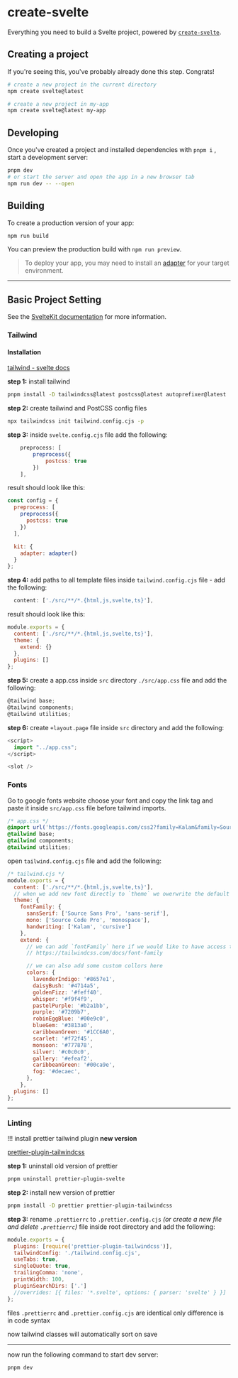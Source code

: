 # create-svelte

Everything you need to build a Svelte project, powered by [`create-svelte`](https://github.com/sveltejs/kit/tree/master/packages/create-svelte).

## Creating a project

If you're seeing this, you've probably already done this step. Congrats!

```bash
# create a new project in the current directory
npm create svelte@latest

# create a new project in my-app
npm create svelte@latest my-app
```

## Developing

Once you've created a project and installed dependencies with `pnpm i` , start a development server:

```bash
pnpm dev
# or start the server and open the app in a new browser tab
npm run dev -- --open
```

## Building

To create a production version of your app:

```bash
npm run build
```

You can preview the production build with `npm run preview`.

> To deploy your app, you may need to install an [adapter](https://kit.svelte.dev/docs/adapters) for your target environment.

---

## Basic Project Setting

See the [SvelteKit documentation](https://kit.svelte.dev/docs) for more information.

### Tailwind

#### Installation

[tailwind - svelte docs](https://tailwindcss.com/docs/guides/sveltekit)

**step 1:** install tailwind

```bash
pnpm install -D tailwindcss@latest postcss@latest autoprefixer@latest
```

**step 2:** create tailwind and PostCSS config files

```bash
npx tailwindcss init tailwind.config.cjs -p
```

**step 3:** inside `svelte.config.cjs` file add the following:

```js
	preprocess: [
		preprocess({
			postcss: true
		})
	],
```

result should look like this:

```js
const config = {
  preprocess: [
    preprocess({
      postcss: true
    })
  ],

  kit: {
    adapter: adapter()
  }
};
```

**step 4:** add paths to all template files inside `tailwind.config.cjs` file - add the following:

```js
  content: ['./src/**/*.{html,js,svelte,ts}'],
```

result should look like this:

```js
module.exports = {
  content: ['./src/**/*.{html,js,svelte,ts}'],
  theme: {
    extend: {}
  },
  plugins: []
};
```

**step 5:** create a app.css inside `src` directory `./src/app.css` file and add the following:

```js
@tailwind base;
@tailwind components;
@tailwind utilities;
```

**step 6:** create `+layout.page` file inside `src` directory and add the following:

```js
<script>
  import "../app.css";
</script>

<slot />
```

### Fonts

Go to google fonts website choose your font and copy the link tag and paste it inside `src/app.css` file before tailwind imports.

```css
/* app.css */
@import url('https://fonts.googleapis.com/css2?family=Kalam&family=Source+Code+Pro:wght@400;700&family=Source+Sans+Pro:ital,wght@0,400;0,700;0,900;1,400;1,700&display=swap');
@tailwind base;
@tailwind components;
@tailwind utilities;
```

open `tailwind.config.cjs` file and add the following:

```js
/* tailwind.cjs */
module.exports = {
  content: ['./src/**/*.{html,js,svelte,ts}'],
  // when we add new font directly to `theme` we owerwrite the default tailwind font family - good for branding use ONLY brand fonts
  theme: {
    fontFamily: {
      sansSerif: ['Source Sans Pro', 'sans-serif'],
      mono: ['Source Code Pro', 'monospace'],
      handwriting: ['Kalam', 'cursive']
    },
    extend: {
      // we can add `fontFamily` here if we would like to have access to tailwind predefined font families like `sans` and `serif`
      // https://tailwindcss.com/docs/font-family

      // we can also add some custom collors here
      colors: {
        lavenderIndigo: '#8657e1',
        daisyBush: '#4714a5',
        goldenFizz: '#feff40',
        whisper: '#f9f4f9',
        pastelPurple: '#b2a1bb',
        purple: '#7209b7',
        robinEggBlue: '#00e9c0',
        blueGem: '#3813a0',
        caribbeanGreen: '#1CC6A0',
        scarlet: '#f72f45',
        monsoon: '#777878',
        silver: '#c0c0c0',
        gallery: '#efeaf2',
        caribbeanGreen: '#00ca9e',
        fog: '#decaec',
      },
    },
  plugins: []
};
```

---

### Linting

!!! install prettier tailwind plugin **new version**

[prettier-plugin-tailwindcss](https://github.com/tailwindlabs/prettier-plugin-tailwindcss)

**step 1:** uninstall old version of prettier

```bash
pnpm uninstall prettier-plugin-svelte
```

**step 2:** install new version of prettier

```bash
pnpm install -D prettier prettier-plugin-tailwindcss
```

**step 3:** rename `.prettierrc` to `.prettier.config.cjs` _(or create a new file and delete `.prettierrc`)_ file inside root directory and add the following:

```js
module.exports = {
  plugins: [require('prettier-plugin-tailwindcss')],
  tailwindConfig: './tailwind.config.cjs',
  useTabs: true,
  singleQuote: true,
  trailingComma: 'none',
  printWidth: 100,
  pluginSearchDirs: ['.']
  //overrides: [{ files: '*.svelte', options: { parser: 'svelte' } }]
};
```

files `.prettierrc` and `.prettier.config.cjs` are identical only difference is in code syntax

now tailwind classes will automatically sort on save

---

<!-- **step 7:** create `+global.css` file inside `src` directory and add the following:

```js
@tailwind base;
@tailwind components;
@tailwind utilities;
``` -->

now run the following command to start dev server:

```bash
pnpm dev
```
